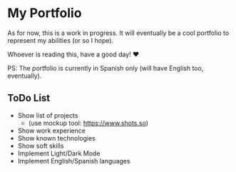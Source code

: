 # My Portfolio

As for now, this is a work in progress. It will eventually be a cool portfolio to represent my abilities (or so I hope).

Whoever is reading this, have a good day! ♥

PS: The portfolio is currently in Spanish only (will have English too, eventually).


## ToDo List
- Show list of projects
	- (use mockup tool: https://www.shots.so)
- Show work experience
- Show known technologies
- Show soft skills
- Implement Light/Dark Mode
- Implement English/Spanish languages